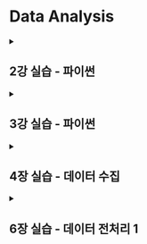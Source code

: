 # Data Analysis

<details>
  
<summary>
  
## 2강 실습 - 파이썬

</summary>
  
### 실습 내용
- 리스트 슬라이싱
- 리스트 컴프리헨션
- 문자열 형식화
- 컨텍스트 관리 

### ❕Aha moment
- with
- 파일 관리 -> close()
- 복수개의 파일
- URL 연결 관리

</details>

<details>
  
<summary>
  
## 3강 실습 - 파이썬

</summary>

### 실습 내용
- 언패킹
- 언더스코어
- 예외 처리
- 함수형 프로그래밍
  
### ❕Aha moment
- 언패킹 -> Javascript 구조분해 할당과 비슷함
- 예외처리 -> Javascript `try` `catch` `finally`
- lambda -> Javascript 화살표 함수랑 비슷함 lambda 명칭을 써서 정의한다
  #### e.g.
  ```python
  adjust_salary = lambda salary: f'{salary * 1.1:.0f}
  ```
  - salary 인수, 파라미터 자리
  - return문 없어도 됨
- `map`, `filter` 그리고 `functools`에 있는 `reduce`
  - Javascript와 의미는 비슷하지만 문법이 약간 다르다.
    ```
    map(함수, 데이터)
    ```
    - 두번째 인수 데이터를 받고 첫번째 인수자리에 가공할 함수를 넣어준다. (lambda를 바로 작성하거나 따로 변수로 만들어 작성해도 됨)
    - 데이터가 첫번째 인수 함수인자로 하나씩 인덱스별로 넘어가 작동됨.
    - Javascript callback function를 생각하면 이해하기 쉽다.
</details>

<details>
  <summary>

## 4장 실습 - 데이터 수집

  </summary>

- CSV 파일 읽기
- JSON 파일 읽기
- 텍스트 파일 읽기 및 데이터 추출
- Open-Meteo의 API 이용 -> 지역 온도 조회
- Selenium과 lxml을 이용한 웹 스크래핑

### ❕Aha moment
- pandas의 역할 -> 데이터 포메팅
- requests 라이브러리에 json() -> pandas 사용 안해도 됨.
- 공공데이터 포털 -> https://www.data.go.kr
</details>

<details>
  <summary>
    
## 6장 실습 - 데이터 전처리 1

  </summary>

- 데이터 훝어보기
- DataFrame 열 선택 및 조작
- DataFrame 행 선택
- DataFrame 정렬

</details>
